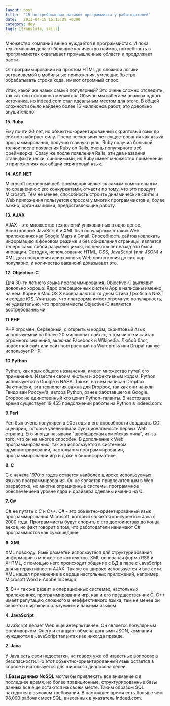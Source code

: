 ```yaml
---
layout: post
title:  "15 востребованных навыков программиста у работодателей"
date:   2013-04-15 15:15:29 +0300
category: dev
tags: [translate, skill]
---
```


Множество компаний вечно нуждается в программистах. И пока тех.компании делают большое количество наймов, потребность в программистах охватывает промышленные области и продолжает расти.<!-- more -->

От программировании на простом HTML до сложной логики встраиваемой в мобильные приложения, умеющие быстро обрабатывать строки кода, имеют огромный спрос.

Итак, какой же навык самый популярный? Это очень сложно отследить, так как они постоянно меняются. Обычно мы избегаем анализа одного источника, но indeed.com стал идеальным местом для этого. В общей сложности было найдено более 16 миллионов работ, это довольно внушительно.

**15. Ruby**

Ему почти 20 лет, но объектно-ориентированный скриптовый язык до сих пор набирает силу. После нескольких лет существования как языка программирования, получил главную цель, Ruby получил большой толчок после появления Ruby on Rails, очень популярного веб фреймворка. Сразу же после появления Rails, эти два названия стали,фактически, синонимами, но Ruby имеет множество применений в приложениях как общий скриптовый язык.

**14. ASP.NET**

Microsoft серверный веб-фреймворк является самым сомнительным, по сравнению с его конкурентами, отчасти по тому, что это продукт Microsoft. Тем не менее, способность строить динамические сайты и Web приложения пользуется спросом у многих программистов и, более важно, организациями, предоставляющие работу.

**13. AJAX**

AJAX - это множество технологий упакованных в одно целое. Асинхронный JavaScript и XML был популярным в таких Web приложениях как Google Maps и Gmail. Способность сайтов извлекать информацию в фоновом режиме и без обновления страницы, является теперь само собой разумеющимся, но десяток лет назад это были иновации. Сегодня, использование HTML, CSS, JavaScript (или JSON) и XML для построения асинхронных Web приложения до сих пор популярно, и количество вакансий доказывает это.

**12. Objective-C**

Для 30-ти летнего языка программирования, Objective-C выглядит довольно хорошо. Ядро операционных систем Apple написаны именно на нем. Корни в Mac OS X возвращаются ко дням Стива Джобса в NeXT и сердце iOS. Учитывая, что платформа имеет огромную популярность, не удивительно, что программисты Objective-C являются востребованными.

**11.PHP**

PHP огромен. Серверный, с открытым кодом, скриптовый язык используемый на более 20 миллионах сайтах, в том числе и сайтах огромного значения, включая Facebook и Wikipedia. Любой блог, новостной сайт или сайт построенный на Wordpress или Drupal так же использует PHP.

**10.Python**

Python, как язык общего назначения, имеет множество путей его применения. Известен своим чистым и эффективным кодом. Python используется в Google и NASA. Также, на нем написан Dropbox. Фактически, эта технология важна для Dropbox, так как они наняли Гвидо ван Россум'а, автора Python, ранее работавшего в Google.
Dropbox не единственный кто ценит Python-таланты. В настоящее время существует 19,455 предолжений работы на Python в indeed.com.

**9.Perl**

Perl был очень популярен в 90е годы в его способности создавать CGI сценарии, которые увеличивали функциональность первых Web страниц. Его иногда называли "швейцарская армейская пила", из-за того, что он на многое способен. В дополнение к Web программированию, так же используется в системном администрировании, настольном программировании, программировании игр и даже в биоинформатике.

**8. C**

C с начала 1970-x годов остается наиболее широко используемых языков программирования. Он не является привлекателным в Web разработке, но многие опрационные системы, программное обеспечениена уровне ядра и драйвера сделаны именно на C.

**7. C#**

C# не путать с C и C++. C# - это объектно-ориентированный язык программирования Microsoft, который является конкурентом Java c 2000 года. Программисты будут спорить о его достоинствах до конца веков, но факт говорит о том, что работодатели нанимают C# программистов как сумашедшие.

**6. XML**

XML повсюду. Язык разметки использутеся для структурирования информации в множестве контекстов. XML основаная форма RSS и XHTML, с помощью него происходит общение с БД в паре с JavaScript для интерактивности AJAX. Так же он широко используется и вне сети. XML нашел применение в сердце настольных приложений, например, Microsoft Word и Adobe InDesign.

**5. C++** так же развит в операционных системах, настольных приложениях, программировании игр, как и его предшественник С. С++ имеет репутацию сложного и неэффективного языка, тем не менее он является широкоиспользуемым и важным языком.

**4. JavaScript**

JavaScript делает Web еще интерактивнее. Он является популярным фреймворком jQuery и стандарт обмена данными JSON, компании нуждаются в JavaScript талантах как никогда прежде.

**2. Java**

У Java есть свои недостатки, не говоря уже об известных вопросах в безопасности. Но этот объектно-ориентированный язык остается в спросе и используется для широкого диапозона целей.

**1.Базы данных NoSQL** могли бы привлекать все внимание с в последнее время, но более традиционные, структурированные базы данных все еще остаются на своем месте. Таким образом SQL находится в высоком требовании. В настоящее время есть больше чем 98,000 рабочих мест SQL, внесенных в указатель Indeed.com.
